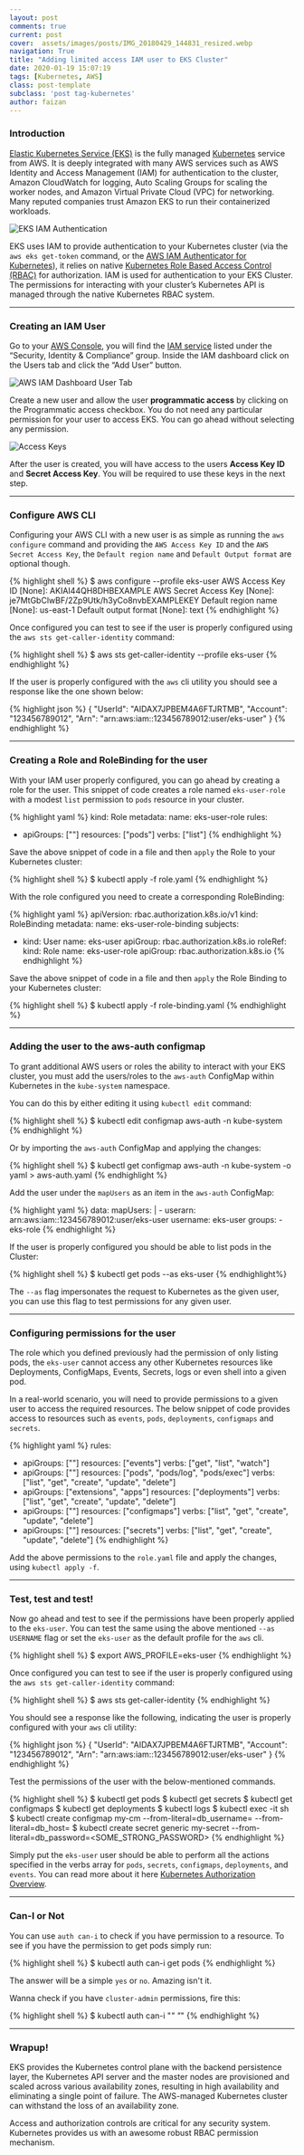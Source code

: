 ```yaml
---
layout: post
comments: true
current: post
cover:  assets/images/posts/IMG_20180429_144831_resized.webp
navigation: True
title: "Adding limited access IAM user to EKS Cluster"
date: 2020-01-19 15:07:19
tags: [Kubernetes, AWS]
class: post-template
subclass: 'post tag-kubernetes'
author: faizan
---
```


### Introduction

[Elastic Kubernetes Service (EKS)](https://aws.amazon.com/eks/) is the fully managed [Kubernetes](https://kubernetes.io/) service from AWS. It is deeply integrated with many AWS services such as AWS Identity and Access Management (IAM) for authentication to the cluster, Amazon CloudWatch for logging, Auto Scaling Groups for scaling the worker nodes, and Amazon Virtual Private Cloud (VPC) for networking. Many reputed companies trust Amazon EKS to run their containerized workloads.

![EKS IAM Authentication](assets/images/posts/eks-iam.png)

EKS uses IAM to provide authentication to your Kubernetes cluster (via the `aws eks get-token` command, or the [AWS IAM Authenticator for Kubernetes](https://github.com/kubernetes-sigs/aws-iam-authenticator)), it relies on native [Kubernetes Role Based Access Control (RBAC)](https://kubernetes.io/docs/reference/access-authn-authz/rbac/) for authorization. IAM is used for authentication to your EKS Cluster. The permissions for interacting with your cluster’s Kubernetes API is managed through the native Kubernetes RBAC system.

***

### Creating an IAM User

Go to your [AWS Console](https://console.aws.amazon.com/), you will find the [IAM service](https://console.aws.amazon.com/iam/home) listed under the “Security, Identity & Compliance” group. Inside the IAM dashboard click on the Users tab and click the “Add User” button.

![AWS IAM Dashboard User Tab](assets/images/posts/1*VtA7fGzE2a_h6yMTl69lBw.png)

Create a new user and allow the user **programmatic access** by clicking on the Programmatic access checkbox. You do not need any particular permission for your user to access EKS. You can go ahead without selecting any permission.

![Access Keys](assets/images/posts/1*7FqyvVFoRxZClqC16SevXw.png)

After the user is created, you will have access to the users **Access Key ID** and **Secret Access Key**. You will be required to use these keys in the next step.

***

### Configure AWS CLI
Configuring your AWS CLI with a new user is as simple as running the `aws configure` command and providing the `AWS Access Key ID` and the `AWS Secret Access Key`, the `Default region name` and `Default Output format` are optional though.

{% highlight shell %}
$ aws configure --profile eks-user
AWS Access Key ID [None]: AKIAI44QH8DHBEXAMPLE
AWS Secret Access Key [None]: je7MtGbClwBF/2Zp9Utk/h3yCo8nvbEXAMPLEKEY
Default region name [None]: us-east-1
Default output format [None]: text
{% endhighlight %}

Once configured you can test to see if the user is properly configured using the `aws sts get-caller-identity` command:

{% highlight shell %}
$ aws sts get-caller-identity --profile eks-user
{% endhighlight %}

If the user is properly configured with the `aws` cli utility you should see a response like the one shown below:

{% highlight json %}
{
    "UserId": "AIDAX7JPBEM4A6FTJRTMB",
    "Account": "123456789012",
    "Arn": "arn:aws:iam::123456789012:user/eks-user"
}
{% endhighlight %}

***

### Creating a Role and RoleBinding for the user
With your IAM user properly configured, you can go ahead by creating a role for the user. This snippet of code creates a role named `eks-user-role` with a modest `list` permission to `pods` resource in your cluster.

{% highlight yaml %}
kind: Role
metadata:
  name: eks-user-role
rules:
- apiGroups: [""]
  resources: ["pods"]
  verbs: ["list"]
{% endhighlight %}

Save the above snippet of code in a file and then `apply` the Role to your Kubernetes cluster:

{% highlight shell %}
$ kubectl apply -f role.yaml
{% endhighlight %}

With the role configured you need to create a corresponding RoleBinding:

{% highlight yaml %}
apiVersion: rbac.authorization.k8s.io/v1
kind: RoleBinding
metadata:
  name: eks-user-role-binding
subjects:
- kind: User
  name: eks-user
  apiGroup: rbac.authorization.k8s.io
roleRef:
  kind: Role
  name: eks-user-role
  apiGroup: rbac.authorization.k8s.io
{% endhighlight %}

Save the above snippet of code in a file and then `apply` the Role Binding to your Kubernetes cluster:

{% highlight shell %}
$ kubectl apply -f role-binding.yaml
{% endhighlight %}

***

### Adding the user to the aws-auth configmap
To grant additional AWS users or roles the ability to interact with your EKS cluster, you must add the users/roles to the `aws-auth` ConfigMap within Kubernetes in the `kube-system` namespace.

You can do this by either editing it using `kubectl edit` command:

{% highlight shell %}
$ kubectl edit configmap aws-auth -n kube-system
{% endhighlight %}

Or by importing the `aws-auth` ConfigMap and applying the changes:

{% highlight shell %}
$ kubectl get configmap aws-auth -n kube-system -o yaml > aws-auth.yaml
{% endhighlight %}

Add the user under the `mapUsers` as an item in the `aws-auth` ConfigMap:

{% highlight yaml %}
data:
  mapUsers: |
    - userarn: arn:aws:iam::123456789012:user/eks-user
      username: eks-user
      groups:
      - eks-role
{% endhighlight %}

If the user is properly configured you should be able to list pods in the Cluster:

{% highlight shell %}
$ kubectl get pods --as eks-user
{% endhighlight%}

The `--as` flag impersonates the request to Kubernetes as the given user, you can use this flag to test permissions for any given user.

***

### Configuring permissions for the user
The role which you defined previously had the permission of only listing pods, the `eks-user` cannot access any other Kubernetes resources like Deployments, ConfigMaps, Events, Secrets, logs or even shell into a given pod.

In a real-world scenario, you will need to provide permissions to a given user to access the required resources. The below snippet of code provides access to resources such as `events`, `pods`, `deployments`, `configmaps` and `secrets`.

{% highlight yaml %}
rules:
- apiGroups: [""]
  resources: ["events"]
  verbs: ["get", "list", "watch"]
- apiGroups: [""]
  resources: ["pods", "pods/log", "pods/exec"]
  verbs: ["list", "get", "create", "update", "delete"]
- apiGroups: ["extensions", "apps"]
  resources: ["deployments"]
  verbs: ["list", "get", "create", "update", "delete"]
- apiGroups: [""]
  resources: ["configmaps"]
  verbs: ["list", "get", "create", "update", "delete"]
- apiGroups: [""]
  resources: ["secrets"]
  verbs: ["list", "get", "create", "update", "delete"]
{% endhighlight %}

Add the above permissions to the `role.yaml` file and apply the changes, using `kubectl apply -f`.

***

### Test, test and test!

Now go ahead and test to see if the permissions have been properly applied to the `eks-user`. You can test the same using the above mentioned `--as USERNAME` flag or set the `eks-user` as the default profile for the `aws` cli.

{% highlight shell %}
$ export AWS_PROFILE=eks-user
{% endhighlight %}

Once configured you can test to see if the user is properly configured using the `aws sts get-caller-identity` command:

{% highlight shell %}
$ aws sts get-caller-identity
{% endhighlight %}

You should see a response like the following, indicating the user is properly configured with your `aws` cli utility:

{% highlight json %}
{
    "UserId": "AIDAX7JPBEM4A6FTJRTMB",
    "Account": "123456789012",
    "Arn": "arn:aws:iam::123456789012:user/eks-user"
}
{% endhighlight %}

Test the permissions of the user with the below-mentioned commands.

{% highlight shell %}
$ kubectl get pods
$ kubectl get secrets
$ kubectl get configmaps
$ kubectl get deployments
$ kubectl logs <pod-name>
$ kubectl exec -it <pod-name> sh
$ kubectl create configmap my-cm --from-literal=db_username=<USERNAME> --from-literal=db_host=<HOSTNAME>
$ kubectl create secret generic my-secret --from-literal=db_password=<SOME_STRONG_PASSWORD>
{% endhighlight %}

Simply put the `eks-user` user should be able to perform all the actions specified in the verbs array for `pods`, `secrets`, `configmaps`, `deployments`, and `events`. You can read more about it here [Kubernetes Authorization Overview](https://kubernetes.io/docs/reference/access-authn-authz/authorization/).

***

### Can-I or Not

You can use `auth can-i` to check if you have permission to a resource. To see if you have the permission to get pods simply run:

{% highlight shell %}
$ kubectl auth can-i get pods
{% endhighlight %}

The answer will be a simple `yes` or `no`. Amazing isn't it.

Wanna check if you have `cluster-admin` permissions, fire this:

{% highlight shell %}
$ kubectl auth can-i "*" "*"
{% endhighlight %}

***

### Wrapup!
EKS provides the Kubernetes control plane with the backend persistence layer, the Kubernetes API server and the master nodes are provisioned and scaled across various availability zones, resulting in high availability and eliminating a single point of failure. The AWS-managed Kubernetes cluster can withstand the loss of an availability zone.

Access and authorization controls are critical for any security system. Kubernetes provides us with an awesome robust RBAC permission mechanism.